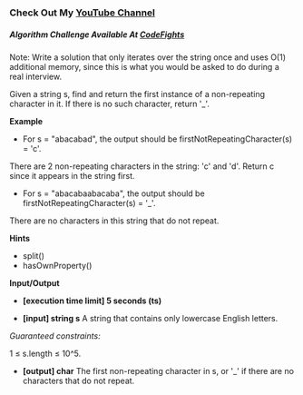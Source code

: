 ### Check Out My [YouTube Channel](https://www.YouTube.com/CodingTutorials360)

##### Algorithm Challenge Available At [CodeFights](https://codefights.com/interview-practice/task/uX5iLwhc6L5ckSyNC)

Note: Write a solution that only iterates over the string once and uses O(1) additional memory, since this is what you would be asked to do during a real interview.

Given a string s, find and return the first instance of a non-repeating character in it. If there is no such character, return '\_'.

**Example**

- For s = "abacabad", the output should be
  firstNotRepeatingCharacter(s) = 'c'.

There are 2 non-repeating characters in the string: 'c' and 'd'. Return c since it appears in the string first.

- For s = "abacabaabacaba", the output should be
  firstNotRepeatingCharacter(s) = '\_'.

There are no characters in this string that do not repeat.

**Hints**

- split()
- hasOwnProperty()

**Input/Output**

- **[execution time limit] 5 seconds (ts)**

- **[input] string s**
  A string that contains only lowercase English letters.

_Guaranteed constraints:_

1 ≤ s.length ≤ 10^5.

- **[output] char**
  The first non-repeating character in s, or '\_' if there are no characters that do not repeat.
